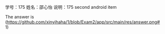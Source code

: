 
学号：175
姓名：邵心怡
说明：175 second android item

The answer is (https://github.com/xinyihaha/1/blob/Exam2/app/src/main/res/answer.png# 1)
